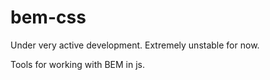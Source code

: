 # bem-css

Under very active development. Extremely unstable for now.

Tools for working with BEM in js.
